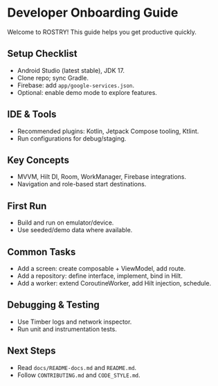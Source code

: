# Developer Onboarding Guide

Welcome to ROSTRY! This guide helps you get productive quickly.

## Setup Checklist

- Android Studio (latest stable), JDK 17.
- Clone repo; sync Gradle.
- Firebase: add `app/google-services.json`.
- Optional: enable demo mode to explore features.

## IDE & Tools

- Recommended plugins: Kotlin, Jetpack Compose tooling, Ktlint.
- Run configurations for debug/staging.

## Key Concepts

- MVVM, Hilt DI, Room, WorkManager, Firebase integrations.
- Navigation and role-based start destinations.

## First Run

- Build and run on emulator/device.
- Use seeded/demo data where available.

## Common Tasks

- Add a screen: create composable + ViewModel, add route.
- Add a repository: define interface, implement, bind in Hilt.
- Add a worker: extend CoroutineWorker, add Hilt injection, schedule.

## Debugging & Testing

- Use Timber logs and network inspector.
- Run unit and instrumentation tests.

## Next Steps

- Read `docs/README-docs.md` and `README.md`.
- Follow `CONTRIBUTING.md` and `CODE_STYLE.md`.
